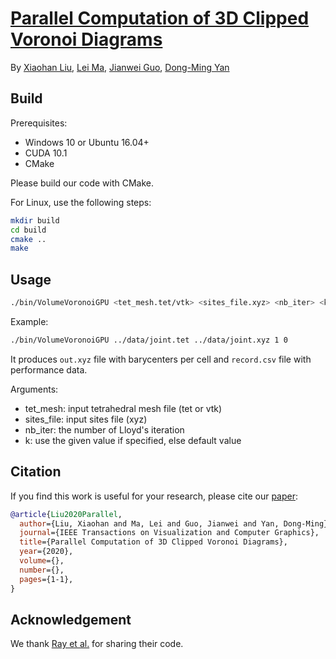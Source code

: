 # [Parallel Computation of 3D Clipped Voronoi Diagrams](https://ieeexplore.ieee.org/document/9151267/)
By [Xiaohan Liu](https://xh-liu-tech.github.io/), [Lei Ma](http://www.ai.pku.edu.cn/info/1139/1341.htm), [Jianwei Guo](https://jianweiguo.net/), [Dong-Ming Yan](https://sites.google.com/site/yandongming/)

## Build

Prerequisites:

* Windows 10 or Ubuntu 16.04+
* CUDA 10.1
* CMake

Please build our code with CMake.

For Linux, use the following steps:

```bash
mkdir build
cd build
cmake ..
make
```

## Usage

```bash
./bin/VolumeVoronoiGPU <tet_mesh.tet/vtk> <sites_file.xyz> <nb_iter> <k (optional)>
```

Example:

```bash
./bin/VolumeVoronoiGPU ../data/joint.tet ../data/joint.xyz 1 0
```

It produces ```out.xyz``` file with barycenters per cell and ```record.csv``` file with performance data.

Arguments:

* tet_mesh: input tetrahedral mesh file (tet or vtk)
* sites_file: input sites file (xyz)
* nb_iter: the number of Lloyd's iteration
* k: use the given value if specified, else default value

## Citation

If you find this work is useful for your research, please cite our [paper](https://ieeexplore.ieee.org/document/9151267/):

```bib
@article{Liu2020Parallel,
  author={Liu, Xiaohan and Ma, Lei and Guo, Jianwei and Yan, Dong-Ming},
  journal={IEEE Transactions on Visualization and Computer Graphics}, 
  title={Parallel Computation of 3D Clipped Voronoi Diagrams}, 
  year={2020},
  volume={},
  number={},
  pages={1-1},
}
```

## Acknowledgement

We thank [Ray et al.](https://dl.acm.org/doi/10.1145/3272127.3275092) for sharing their code.
